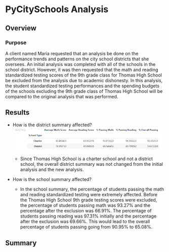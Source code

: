# PyCitySchools Analysis
## Overview
### Purpose
A client named Maria requested that an analysis be done on the performance trends and patterns on the city school districts that she oversees. An initial analysis was completed with all of the schools in the school district. However, it was then requested that the math and reading standardized testing scores of the 9th grade class for Thomas High School be excluded from the analysis due to academic dishonesty. In this analysis, the student standardized testing performances and the spending budgets of the schools excluding the 9th grade class of Thomas High School will be compared to the original analysis that was performed. 
## Results
* How is the district summary affected? 
![exclusion of 9th grade Thomas High School district and charter scores.PNG](https://github.com/tommy-chin/School_District_Analysis/blob/main/Resources/exclusion%20of%209th%20grade%20Thomas%20High%20School%20district%20and%20charter%20scores.PNG)
  * Since Thomas High School is a charter school and not a district school, the overall district summary was not changed from the initial analysis and the new analysis.
  
* How is the school summary affected?
  *  In the school summary, the percentage of students passing the math and reading standardized testing were extremely affected. Before the Thomas High School 9th grade testing scores were excluded, the percentage of students passing math was 93.27% and the percentage after the exclusion was 66.91%. The percentage of students passing reading was 97.31% initially and the percentage after the exclusion was 69.66%. This would lead to the overall percentage of students passing going from 90.95% to 65.08%. 
## Summary
    
